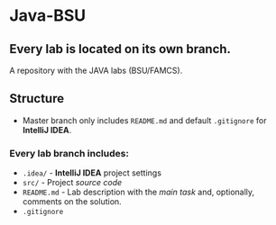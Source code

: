 # Java-BSU
## Every lab is located on its own branch.


A repository with the JAVA labs (BSU/FAMCS).

## Structure
- Master branch only includes `README.md` and default `.gitignore` for **IntelliJ IDEA**.
### Every lab branch includes:
- `.idea/` - **IntelliJ IDEA** project settings
- `src/` - Project *source code*
- `README.md` - Lab description with the *main task* and, optionally, comments on the solution.
- `.gitignore`
